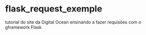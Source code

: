 # flask_request_exemple
tutorial do site da Digital Ocean ensinando a fazer requisões com o gframework Flask
